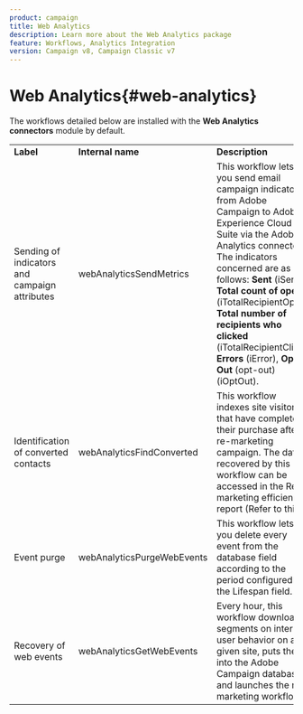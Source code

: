 ```yaml
---
product: campaign
title: Web Analytics
description: Learn more about the Web Analytics package
feature: Workflows, Analytics Integration
version: Campaign v8, Campaign Classic v7
---
```


# Web Analytics{#web-analytics}



The workflows detailed below are installed with the **Web Analytics connectors** module by default.

<table> 
 <tbody> 
  <tr> 
   <td> <strong>Label</strong><br /> </td> 
   <td> <strong>Internal name</strong><br /> </td> 
   <td> <strong>Description</strong><br /> </td> 
  </tr> 
  <tr> 
   <td> <span class="uicontrol">Sending of indicators and campaign attributes</span> <br /> </td> 
   <td> <span class="uicontrol">webAnalyticsSendMetrics</span> <br /> </td> 
   <td> This workflow lets you send email campaign indicators from Adobe Campaign to Adobe Experience Cloud Suite via the Adobe&reg; Analytics connector. The indicators concerned are as follows: <strong>Sent</strong> (iSent), <strong>Total count of opens</strong> (iTotalRecipientOpen), <strong>Total number of recipients who clicked</strong> (iTotalRecipientClick), <strong>Errors</strong> (iError), <strong>Opt-Out</strong> (opt-out) (iOptOut).<br /> </td> 
  </tr> 
  <tr> 
   <td> <span class="uicontrol">Identification of converted contacts</span> <br /> </td> 
   <td> <span class="uicontrol">webAnalyticsFindConverted</span> <br /> </td> 
   <td> This workflow indexes site visitors that have completed their purchase after a re-marketing campaign. The data recovered by this workflow can be accessed in the <span class="uicontrol">Re-marketing efficiency report</span> (Refer to this ). <br /> </td> 
  </tr> 
  <tr> 
   <td> <span class="uicontrol">Event purge</span> <br /> </td> 
   <td> <span class="uicontrol">webAnalyticsPurgeWebEvents</span> <br /> </td> 
   <td> This workflow lets you delete every event from the database field according to the period configured in the <span class="uicontrol">Lifespan</span> field. <br /> </td> 
  </tr> 
  <tr> 
   <td> <span class="uicontrol">Recovery of web events</span> <br /> </td> 
   <td> <span class="uicontrol">webAnalyticsGetWebEvents</span> <br /> </td> 
   <td> Every hour, this workflow downloads segments on internet user behavior on a given site, puts them into the Adobe Campaign database and launches the re-marketing workflow. <br /> </td> 
  </tr> 
 </tbody> 
</table>

